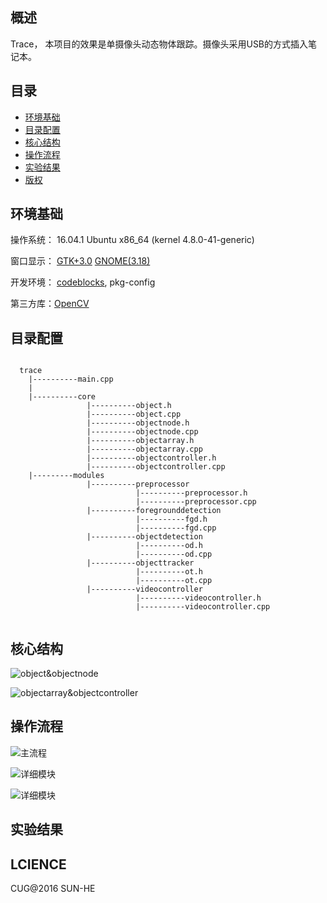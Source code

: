 <h2>概述</h2>
Trace， 本项目的效果是单摄像头动态物体跟踪。摄像头采用USB的方式插入笔记本。

<h2>目录</h2>

* [环境基础](#1)
* [目录配置](#2)
* [核心结构](#3)
* [操作流程](#4)
* [实验结果](#5)
* [版权](#6)

<h2 id="1">环境基础</h2>
操作系统： 16.04.1 Ubuntu x86_64 (kernel 4.8.0-41-generic)

窗口显示： [GTK+3.0](https://www.gtk.org/)  [GNOME(3.18)](https://www.gnome.org/)

开发环境： [codeblocks](https://launchpad.net/~damien-moore/+archive/ubuntu/codeblocks-stable), pkg-config

第三方库：[OpenCV](http://opencv.org/)

<h2 id="2">目录配置</h2>

```

  trace
    |----------main.cpp
    |
    |----------core
                 |----------object.h
                 |----------object.cpp
                 |----------objectnode.h
                 |----------objectnode.cpp
                 |----------objectarray.h
                 |----------objectarray.cpp
                 |----------objectcontroller.h
                 |----------objectcontroller.cpp
    |---------modules
                 |----------preprocessor
                            |----------preprocessor.h
                            |----------preprocessor.cpp
                 |----------foregrounddetection
                            |----------fgd.h
                            |----------fgd.cpp
                 |----------objectdetection
                            |----------od.h
                            |----------od.cpp
                 |----------objecttracker
                            |----------ot.h
                            |----------ot.cpp
                 |----------videocontroller
                            |----------videocontroller.h
                            |----------videocontroller.cpp
                            
```

<h2 id="3">核心结构</h2>

![object&objectnode](http://obp7hxe1q.bkt.clouddn.com/trace/core/core01.png)

![objectarray&objectcontroller](http://obp7hxe1q.bkt.clouddn.com/trace/core/core02.png)

<h2 id="4">操作流程</h2>

![主流程](http://obp7hxe1q.bkt.clouddn.com/trace/modules/modules01.png)

![详细模块](http://obp7hxe1q.bkt.clouddn.com/trace/modules/modules04.png)

![详细模块](http://obp7hxe1q.bkt.clouddn.com/trace/modules/modules03.png)

<h2 id="5">实验结果</h2>


<h2  id="6">LCIENCE</h2>
CUG@2016 SUN-HE